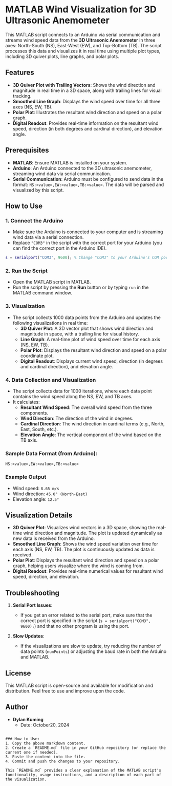 # MATLAB Wind Visualization for 3D Ultrasonic Anemometer

This MATLAB script connects to an Arduino via serial communication and streams wind speed data from the **3D Ultrasonic Anemometer** in three axes: North-South (NS), East-West (EW), and Top-Bottom (TB). The script processes this data and visualizes it in real time using multiple plot types, including 3D quiver plots, line graphs, and polar plots.

## Features

- **3D Quiver Plot with Trailing Vectors**: Shows the wind direction and magnitude in real time in a 3D space, along with trailing lines for visual tracking.
- **Smoothed Line Graph**: Displays the wind speed over time for all three axes (NS, EW, TB).
- **Polar Plot**: Illustrates the resultant wind direction and speed on a polar graph.
- **Digital Readout**: Provides real-time information on the resultant wind speed, direction (in both degrees and cardinal direction), and elevation angle.
  
## Prerequisites

- **MATLAB**: Ensure MATLAB is installed on your system.
- **Arduino**: An Arduino connected to the 3D ultrasonic anemometer, streaming wind data via serial communication.
- **Serial Communication**: Arduino must be configured to send data in the format: `NS:<value>,EW:<value>,TB:<value>`. The data will be parsed and visualized by this script.

## How to Use

### 1. Connect the Arduino

- Make sure the Arduino is connected to your computer and is streaming wind data via a serial connection.
- Replace `"COM3"` in the script with the correct port for your Arduino (you can find the correct port in the Arduino IDE).

```matlab
s = serialport("COM3", 9600); % Change "COM3" to your Arduino's COM port
```

### 2. Run the Script

- Open the MATLAB script in MATLAB.
- Run the script by pressing the **Run** button or by typing `run` in the MATLAB command window.

### 3. Visualization

- The script collects 1000 data points from the Arduino and updates the following visualizations in real time:
  - **3D Quiver Plot**: A 3D vector plot that shows wind direction and magnitude in space, with a trailing line for visual history.
  - **Line Graph**: A real-time plot of wind speed over time for each axis (NS, EW, TB).
  - **Polar Plot**: Displays the resultant wind direction and speed on a polar coordinate plot.
  - **Digital Readout**: Displays current wind speed, direction (in degrees and cardinal direction), and elevation angle.

### 4. Data Collection and Visualization

- The script collects data for 1000 iterations, where each data point contains the wind speed along the NS, EW, and TB axes. 
- It calculates:
  - **Resultant Wind Speed**: The overall wind speed from the three components.
  - **Wind Direction**: The direction of the wind in degrees.
  - **Cardinal Direction**: The wind direction in cardinal terms (e.g., North, East, South, etc.).
  - **Elevation Angle**: The vertical component of the wind based on the TB axis.
  
### Sample Data Format (from Arduino):
```plaintext
NS:<value>,EW:<value>,TB:<value>
```

### Example Output
- Wind speed: `8.65 m/s`
- Wind direction: `45.0° (North-East)`
- Elevation angle: `12.5°`

## Visualization Details

- **3D Quiver Plot**: Visualizes wind vectors in a 3D space, showing the real-time wind direction and magnitude. The plot is updated dynamically as new data is received from the Arduino.
- **Smoothed Line Graph**: Shows the wind speed variation over time for each axis (NS, EW, TB). The plot is continuously updated as data is received.
- **Polar Plot**: Displays the resultant wind direction and speed on a polar graph, helping users visualize where the wind is coming from.
- **Digital Readout**: Provides real-time numerical values for resultant wind speed, direction, and elevation.

## Troubleshooting

1. **Serial Port Issues**: 
   - If you get an error related to the serial port, make sure that the correct port is specified in the script (`s = serialport("COM3", 9600);`) and that no other program is using the port.
   
2. **Slow Updates**: 
   - If the visualizations are slow to update, try reducing the number of data points (`numPoints`) or adjusting the baud rate in both the Arduino and MATLAB.

## License

This MATLAB script is open-source and available for modification and distribution. Feel free to use and improve upon the code.

## Author

- **Dylan Kuming**
  - Date: October20, 2024
```

### How to Use:
1. Copy the above markdown content.
2. Create a `README.md` file in your GitHub repository (or replace the current one if needed).
3. Paste the content into the file.
4. Commit and push the changes to your repository.

This `README.md` provides a clear explanation of the MATLAB script's functionality, usage instructions, and a description of each part of the visualization.

